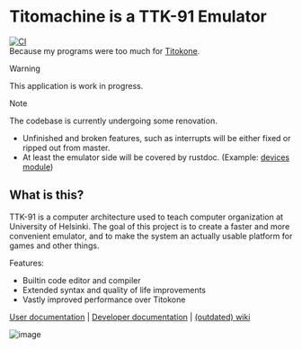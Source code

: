 # Titomachine is a TTK-91 Emulator
[![CI](https://github.com/sevonj/titomachine/actions/workflows/main.yml/badge.svg)](https://github.com/sevonj/titomachine/actions/workflows/main.yml)  
Because my programs were too much for [Titokone](https://www.cs.helsinki.fi/group/titokone/).

> [!WARNING]  
> This application is work in progress.

> [!NOTE]  
> The codebase is currently undergoing some renovation.
>  - Unfinished and broken features, such as interrupts will be either fixed or ripped out from master.
>  - At least the emulator side will be covered by rustdoc. (Example: [devices module](https://sevonj.github.io/titomachine/titomachine/emulator/devices/index.html))



## What is this?
TTK-91 is a computer architecture used to teach computer organization at University of Helsinki. The goal of this project is to create a faster and more convenient emulator, and to make the system an actually usable platform for games and other things.

Features:
- Builtin code editor and compiler
- Extended syntax and quality of life improvements
- Vastly improved performance over Titokone

[User documentation](https://sevonj.github.io/titouserdoc) |
[Developer documentation](https://sevonj.github.io/titomachine) |
[(outdated) wiki](https://github.com/sevonj/titomachine/wiki)

![image](https://user-images.githubusercontent.com/100710152/230110624-c4e512e7-bed8-4f5e-9495-9f62e89f08a0.png)
